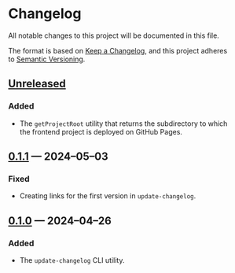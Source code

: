 <!-- markdownlint-disable MD007 MD024 -->
# Changelog

All notable changes to this project will be documented in this file.

The format is based on [Keep a Changelog](https://keepachangelog.com/en/1.1.0/), and this project adheres to [Semantic Versioning](https://semver.org/spec/v2.0.0.html).

## [Unreleased]

### Added

- The `getProjectRoot` utility that returns the subdirectory to which the frontend project is deployed on GitHub Pages.

## [0.1.1] — 2024–05–03

### Fixed

- Creating links for the first version in `update-changelog`.

## [0.1.0] — 2024–04–26

### Added

- The `update-changelog` CLI utility.

[Unreleased]: https://github.com/firefoxic/utils/compare/v0.1.1...HEAD
[0.1.1]: https://github.com/firefoxic/utils/compare/v0.1.0...v0.1.1
[0.1.0]: https://github.com/firefoxic/utils/releases/tag/v0.1.0
